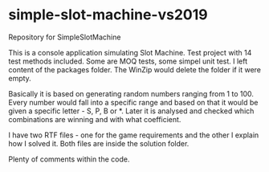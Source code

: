 # simple-slot-machine-vs2019
Repository for SimpleSlotMachine

This is a console application simulating Slot Machine. Test project with 14 test methods included. Some are MOQ tests, some simpel unit test. I left content of the packages folder. The WinZip would delete the folder if it were empty.

Basically it is based on generating random numbers ranging from 1 to 100. Every number would fall into a specific range and based on that it would be given a specific letter - S, P, B or *. Later it is analysed and checked which combinations are winning and with what coefficient.

I have two RTF files - one for the game requirements and the other I explain how I solved it. Both files are inside the solution folder.

Plenty of comments within the code.
